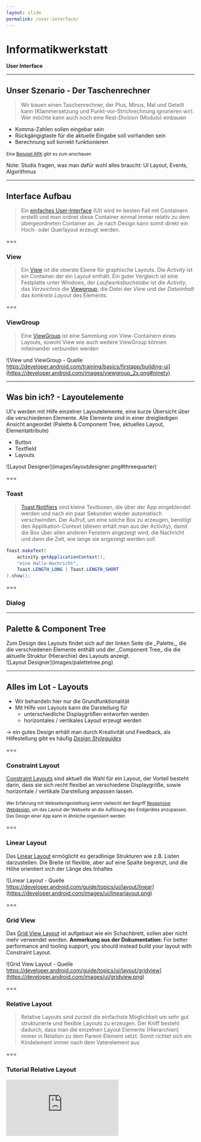 ```yaml
---
layout: slide
permalink: /user-interface/
---
```


# Informatikwerkstatt
__User Interface__

---

## Unser Szenario - Der Taschenrechner

> Wir bauen einen Taschenrechner, der Plus, Minus, Mal und Geteilt kann (Klammersetzung und Punkt-vor-Strichrechnung ignorieren wir). Wer möchte kann auch noch eine Rest-Division (Modulo) einbauen

* Komma-Zahlen sollen eingebar sein
* Rückgängigtaste für die aktuelle Eingabe soll vorhanden sein
* Berechnung soll korrekt funktionieren

<small>Eine [Beispiel APK](https://github.com/Informatikwerkstatt/informatikwerkstatt.github.io/releases/download/apk-taschenrechner/taschenrechner.apk) gibt es zum anschauen</small>

Note: Studis fragen, was man dafür wohl alles braucht: UI Layout, Events, Algorithmus

---

## Interface Aufbau

> Ein [einfaches User-Interface](https://developer.android.com/training/basics/firstapp/building-ui) (UI) wird im besten Fall mit Containern erstellt und man ordnet diese Container einmal immer relativ zu dem übergeordneten Container an. Je nach Design kann somit direkt ein Hoch- oder Querlayout erzeugt werden.
> 
===

### View

> Ein [View](https://developer.android.com/reference/android/view/View) ist die oberste Ebene für graphische Layouts. Die _Activity_ ist ein Container der ein Layout enthält. Ein guter Vergleich ist eine Festplatte unter Windows, der _Laufwerksbuchstabe_ ist die _Activity_, das _Verzeichnis_ die [Viewgroup](#/2/2), die _Datei_ der _View_ und der _Dateiinhalt_ das _konkrete Layout_ des Elements. 

===

### ViewGroup

> Eine [ViewGroup](https://developer.android.com/reference/android/view/ViewGroup) ist eine Sammlung von View-Containern eines Layouts, sowohl View wie auch weitere ViewGroup können miteinander verbunden werden

![View und ViewGroup - Quelle https://developer.android.com/training/basics/firstapp/building-ui](https://developer.android.com/images/viewgroup_2x.png#ninety)

---

## Was bin ich? - Layoutelemente

<div class="flex">
<div>
UI's werden mit Hilfe einzelner Layoutelemente, eine kurze Übersicht über die verschiedenen Elemente. Alle Elemente sind in einer dreigliedigen Ansicht angeordet (Palette & Component Tree, aktuelles Layout, Elementattribute)<br/>
<ul>
<li>Button</li>
<li>Textfield</li>
<li>Layouts</li>
</ul>
</div>
<div>
![Layout Designer](images/layoutdesigner.png#threequarter)
</div>
</div>

<!-- https://developer.android.com/training/keyboard-input/style -->

===

### Toast

> [Toast Notifiers](https://developer.android.com/guide/topics/ui/notifiers/toasts) sind kleine Textboxen, die über der App eingeblendet werden und nach ein paar Sekunden wieder automatisch verschwinden. Der Aufruf, um eine solche Box zu erzeugen, benötigt den Applikation-Context (diesen erhält man aus der Activity), damit die Box über allen anderen Fenstern angezeigt wird, die Nachricht und dann die Zeit, wie lange sie angezeigt werden soll

```java
Toast.makeText( 
    activity.getApplicationContext(), 
    "eine Hallo-Nachricht", 
    Toast.LENGTH_LONG | Toast.LENGTH_SHORT 
).show();
``` 

===

### Dialog

<!-- 
https://developer.android.com/guide/topics/ui/dialogs
https://developer.android.com/reference/android/content/DialogInterface -->

---

## Palette & Component Tree

<div class="flex">
<div>
Zum Design des Layouts findet sich auf der linken Seite die _Palette_, die die verschiedenen Elemente enthält und der _Component Tree_ die die aktuelle Struktur (Hierarchie) des Layouts anzeigt.
</div>
<div>
![Layout Designer](images/palettetree.png)
</div>
</div>

---

## Alles im Lot - Layouts

* Wir behandeln hier nur die Grundfunktionalität
* Mit Hilfe von Layouts kann die Darstellung für
    * unterschiedliche Displaygrößen entworfen werden
    * horizontales / vertikales Layout erzeugt werden

&rarr; ein gutes Design erhält man durch Kreativität und Feedback, als Hilfestellung gibt es häufig _[Design Styleguides](https://material.io/)_

===

### Constraint Layout

[Constraint Layouts](https://developer.android.com/training/constraint-layout/) sind aktuell die Wahl für ein Layout, der Vorteil besteht darin, dass sie sich recht flexibel an verschiedene Displaygröße, sowie horizontale / vertikale Darstellung anpassen lassen.

<small>Wer Erfahrung mit Webseitengestelltung kennt vielleicht den Begriff [Responsive Webdesign](https://de.wikipedia.org/wiki/Responsive_Webdesign), um das Layout der Webseite an die Auflösung des Endgerätes anzupassen. Das Design einer App kann in ähnliche organisiert werden</small>

===

### Linear Layout

Das [Linear Layout](https://developer.android.com/guide/topics/ui/layout/linear) ermöglicht es geradlinige Strukturen wie z.B. Listen darzustellen. Die Breite ist flexible, aber auf eine Spalte begrenzt, und die Höhe orientiert sich der Länge des Inhaltes

![Linear Layout - Quelle https://developer.android.com/guide/topics/ui/layout/linear](https://developer.android.com/images/ui/linearlayout.png)

===

### Grid View

Das [Grid View Layout](https://developer.android.com/guide/topics/ui/layout/gridview) ist aufgebaut wie ein Schachbrett, sollen aber nicht mehr verwendet werden. __Anmerkung aus der Dokumentation:__ For better performance and tooling support, you should instead build your layout with Constraint Layout.

![Grid View Layout - Quelle https://developer.android.com/guide/topics/ui/layout/gridview](https://developer.android.com/images/ui/gridview.png)

===

### Relative Layout

> Relative Layouts sind _zurzeit_ die einfachste Möglichkeit um sehr gut strukturierte und flexible Layouts zu erzeugen. Der Kniff besteht dadurch, dass man die einzelnen Layout Elemente (Hierarchien) immer in Relation zu dem Parent-Element setzt. Somit richtet sich ein Kindelement immer nach dem Vaterelement aus

===

### Tutorial Relative Layout

<iframe class="video" src="https://www.youtube.com/embed/CW7M_akbp64?rel=0" frameborder="0" webkitallowfullscreen mozallowfullscreen allowfullscreen />

---

### Margin & Padding

---

## Die Verbindung - Adapter

<!-- 
https://developer.android.com/reference/android/widget/Adapter
https://www.edureka.co/blog/what-are-adapters-in-android/
https://code.tutsplus.com/tutorials/android-from-scratch-understanding-adapters-and-adapter-views--cms-26646
-->

---

## Layout-Eigenschaften

---

## Struktur verleihen - Trick & Kniffe

<!-- 
https://developer.android.com/design/

https://android-developers.googleblog.com/2011/09/thinking-like-web-designer.html

https://android-developers.googleblog.com/2009/02/android-layout-tricks-1.html 
https://android-developers.googleblog.com/2009/03/android-layout-tricks-3-optimize-by.html
https://android-developers.googleblog.com/2009/03/android-layout-tricks-3-optimize-with.html
https://developer.android.com/training/improving-layouts/optimizing-layout
-->

---

## @Let's try

<!-- Ein paar Buttons, bei denen ein Dialog, Toast erscheint und ein Text aus einem Editorfeld eingelesen und in etwas anderes eingesetzt wird -->

---

## Recycling von Layout - Fragments

<!-- https://android-developers.googleblog.com/2009/02/android-layout-tricks-2-reusing-layouts.html -->

---

## Fragmente Lifetime

---

## Dynamische Oberflächen

---

## @Profis

* [App Widget](https://developer.android.com/guide/topics/appwidgets/)
* [App Bar](https://developer.android.com/training/appbar/)
